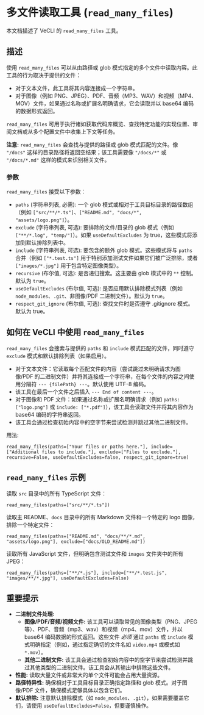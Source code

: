 # 多文件读取工具 (`read_many_files`)

本文档描述了 VeCLI 的 `read_many_files` 工具。

## 描述

使用 `read_many_files` 可以从由路径或 glob 模式指定的多个文件中读取内容。此工具的行为取决于提供的文件：

- 对于文本文件，此工具将其内容连接成一个字符串。
- 对于图像（例如 PNG、JPEG）、PDF、音频（MP3、WAV）和视频（MP4、MOV）文件，如果通过名称或扩展名明确请求，它会读取并以 base64 编码的数据形式返回。

`read_many_files` 可用于执行诸如获取代码库概览、查找特定功能的实现位置、审阅文档或从多个配置文件中收集上下文等任务。

**注意:** `read_many_files` 会查找与提供的路径或 glob 模式匹配的文件。像 `"/docs"` 这样的目录路径将返回空结果；该工具需要像 `"/docs/*"` 或 `"/docs/*.md"` 这样的模式来识别相关文件。

### 参数

`read_many_files` 接受以下参数：

- `paths` (字符串列表, 必需): 一个 glob 模式或相对于工具目标目录的路径数组（例如 `["src/**/*.ts"]`、`["README.md", "docs/*", "assets/logo.png"]`）。
- `exclude` (字符串列表, 可选): 要排除的文件/目录的 glob 模式（例如 `["**/*.log", "temp/"]`）。如果 `useDefaultExcludes` 为 true，这些模式将添加到默认排除列表中。
- `include` (字符串列表, 可选): 要包含的额外 glob 模式。这些模式将与 `paths` 合并（例如 `["*.test.ts"]` 用于特别添加测试文件如果它们被广泛排除，或者 `["images/*.jpg"]` 用于包含特定图像类型）。
- `recursive` (布尔值, 可选): 是否递归搜索。这主要由 glob 模式中的 `**` 控制。默认为 `true`。
- `useDefaultExcludes` (布尔值, 可选): 是否应用默认排除模式列表（例如 `node_modules`、`.git`、非图像/PDF 二进制文件）。默认为 `true`。
- `respect_git_ignore` (布尔值, 可选): 查找文件时是否遵守 .gitignore 模式。默认为 true。

## 如何在 VeCLI 中使用 `read_many_files`

`read_many_files` 会搜索与提供的 `paths` 和 `include` 模式匹配的文件，同时遵守 `exclude` 模式和默认排除列表（如果启用）。

- 对于文本文件：它读取每个匹配文件的内容（尝试跳过未明确请求为图像/PDF 的二进制文件）并将其连接成一个字符串，在每个文件的内容之间使用分隔符 `--- {filePath} ---`。默认使用 UTF-8 编码。
- 该工具在最后一个文件之后插入 `--- End of content ---`。
- 对于图像和 PDF 文件：如果通过名称或扩展名明确请求（例如 `paths: ["logo.png"]` 或 `include: ["*.pdf"]`），该工具会读取文件并将其内容作为 base64 编码的字符串返回。
- 该工具会通过检查初始内容中的空字节来尝试检测并跳过其他二进制文件。

用法:

```
read_many_files(paths=["Your files or paths here."], include=["Additional files to include."], exclude=["Files to exclude."], recursive=False, useDefaultExcludes=false, respect_git_ignore=true)
```

## `read_many_files` 示例

读取 `src` 目录中的所有 TypeScript 文件：

```
read_many_files(paths=["src/**/*.ts"])
```

读取主 README、`docs` 目录中的所有 Markdown 文件和一个特定的 logo 图像，排除一个特定文件：

```
read_many_files(paths=["README.md", "docs/**/*.md", "assets/logo.png"], exclude=["docs/OLD_README.md"])
```

读取所有 JavaScript 文件，但明确包含测试文件和 `images` 文件夹中的所有 JPEG：

```
read_many_files(paths=["**/*.js"], include=["**/*.test.js", "images/**/*.jpg"], useDefaultExcludes=False)
```

## 重要提示

- **二进制文件处理:**
  - **图像/PDF/音频/视频文件:** 该工具可以读取常见的图像类型（PNG、JPEG 等）、PDF、音频（mp3、wav）和视频（mp4、mov）文件，并以 base64 编码数据的形式返回。这些文件 _必须_ 通过 `paths` 或 `include` 模式明确指定（例如，通过指定确切的文件名如 `video.mp4` 或模式如 `*.mov`）。
  - **其他二进制文件:** 该工具会通过检查初始内容中的空字节来尝试检测并跳过其他类型的二进制文件。该工具会从其输出中排除这些文件。
- **性能:** 读取大量文件或非常大的单个文件可能会占用大量资源。
- **路径特异性:** 确保相对于工具目标目录正确指定路径和 glob 模式。对于图像/PDF 文件，确保模式足够具体以包含它们。
- **默认排除:** 注意默认排除模式（如 `node_modules`、`.git`），如果需要覆盖它们，请使用 `useDefaultExcludes=False`，但要谨慎操作。